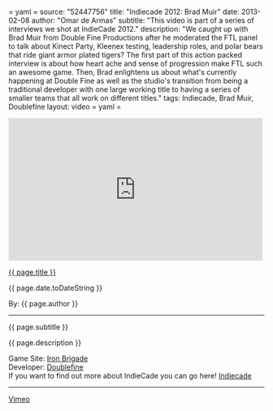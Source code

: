= yaml =
source: "52447756"
title: "Indiecade 2012: Brad Muir"
date: 2013-02-08
author: "Omar de Armas"
subtitle: "This video is part of a series of interviews we shot at IndieCade 2012."
description: "We caught up with Brad Muir from Double Fine Productions after he moderated the FTL panel to talk about Kinect Party, Kleenex testing, leadership roles, and polar bears that ride giant armor plated tigers? The first part of this action packed interview is about how heart ache and sense of progression make FTL such an awesome game. Then, Brad enlightens us about what's currently happening at Double Fine as well as the studio's transition from being a traditional developer with one large working title to having a series of smaller teams that all work on different titles."
tags: Indiecade, Brad Muir, Doublefine
layout: video
= yaml =

<div class="vid_container">
  <iframe src="http://player.vimeo.com/video/{{ page.source }}" width="500" height="281" frameborder="0" webkitAllowFullScreen mozallowfullscreen allowFullScreen></iframe>
</div>

<a href="{{ page.url }}" class='postTitleLink'><p class='postTitle'>{{ page.title }}</p></a>
<p class='postPublished'>{{ page.date.toDateString }}</p>
<p class='postAuthor'>By: {{ page.author }}</p>
<hr>
<p class='podcastSummary'>{{ page.subtitle }}</p>

<p class='podcastSummary'>{{ page.description }}</p>

Game Site: [Iron Brigade](http://www.ironbrigadegame.com)  
Developer: [Doublefine](http://www.doublefine.com)  
If you want to find out more about IndieCade you can go here! [Indiecade](http://www.indiecade.com)  
- - -
[Vimeo](www.vimeo.com/indestructibleart)